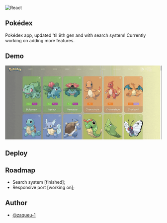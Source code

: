 
![React](https://camo.githubusercontent.com/ab4c3c731a174a63df861f7b118d6c8a6c52040a021a552628db877bd518fe84/68747470733a2f2f696d672e736869656c64732e696f2f62616467652f72656163742d2532333230323332612e7376673f7374796c653d666f722d7468652d6261646765266c6f676f3d7265616374266c6f676f436f6c6f723d253233363144414642)

## Pokédex
Pokédex app, updated 'til 9th gen and with search system! Currently working on adding more features.

## Demo
![demo](https://github.com/zaqueu-1/pokedex/blob/main/chrome-capture-2023-0-17.gif)

## Deploy


## Roadmap
- Search system [finished];
- Responsive port [working on];

## Author
- [@zaqueu-1](https://www.github.com/zaqueu-1)

